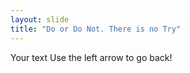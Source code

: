 ```yaml
---
layout: slide
title: "Do or Do Not. There is no Try"
---
```

Your text
Use the left arrow to go back!

